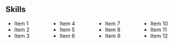 <style>
.c{
  column-gap: 2em;
}
ul.c,
ol.c {
  column-gap: 3em;
  width: fit-content;
}
.c2 {
  column-count: 2;
}
.c3 {
  column-count: 3;
}
.c4 {
  column-count: 4;
}
</style>

## Skills
<div class="c">
<ul class="c4">
<li> Item 1
<li> Item 2
<li> Item 3
<li> Item 4
<li> Item 5
<li> Item 6
<li> Item 7
<li> Item 8
<li> Item 9
<li> Item 10
<li> Item 11
<li> Item 12
</ul>
</div>

